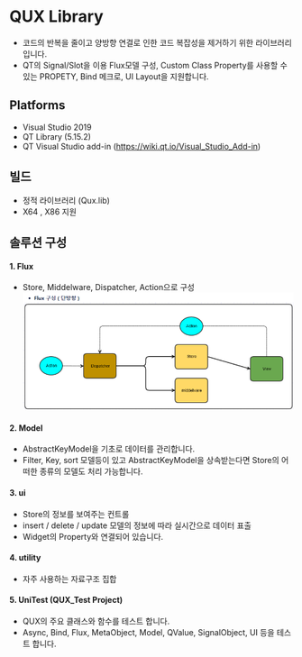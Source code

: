 # QUX Library
- 코드의 반복을 줄이고 양방향 연결로 인한 코드 복잡성을 제거하기 위한 라이브러리입니다.
- QT의 Signal/Slot을 이용 Flux모델 구성, Custom Class Property를 사용할 수 있는 PROPETY, Bind 메크로, 
  UI Layout을 지원합니다. 


## Platforms
- Visual Studio 2019
- QT Library (5.15.2)
- QT Visual Studio add-in (https://wiki.qt.io/Visual_Studio_Add-in)

## 빌드 
- 정적 라이브러리 (Qux.lib)
- X64 , X86 지원 


## 솔루션 구성

#### 1. Flux
- Store, Middelware, Dispatcher, Action으로 구성
  ![screeshot](./Images/screenshot.png) 

#### 2. Model 
- AbstractKeyModel을 기초로 데이터를 관리합니다. 
- Filter, Key, sort 모델등이 있고 AbstractKeyModel을 상속받는다면 Store의 어떠한 종류의 모델도 처리 가능합니다. 

#### 3. ui
- Store의 정보를 보여주는 컨트롤 
- insert / delete / update 모델의 정보에 따라 실시간으로 데이터 표출 
- Widget의 Property와 연결되어 있습니다. 

#### 4. utility
- 자주 사용하는 자료구조 집합

#### 5. UniTest (QUX_Test Project)
- QUX의 주요 클래스와 함수를 테스트 합니다. 
- Async, Bind, Flux, MetaObject, Model, QValue, SignalObject, UI 등을 테스트 합니다. 






